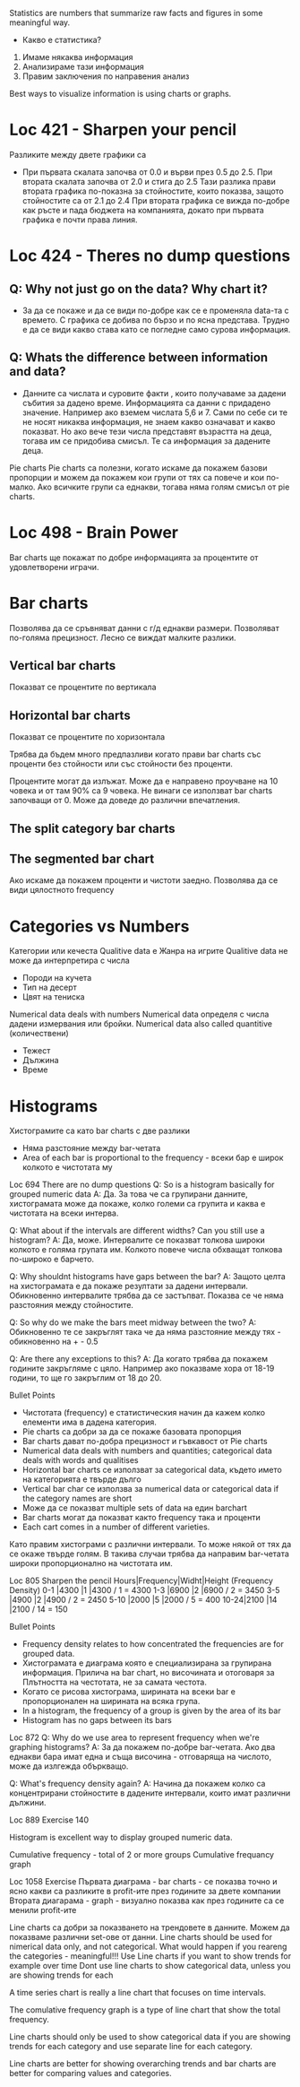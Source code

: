 Statistics are numbers that summarize raw facts and figures in some meaningful way.

* Какво е статистика?
1. Имаме някаква информация
2. Анализираме тази информация
3. Правим заключения по направения анализ

Best ways to visualize information is using charts or graphs.

# Loc 421 - Sharpen your pencil
Разликите между двете графики са
- При първата скалата започва от 0.0 и върви през 0.5 до 2.5. При втората скалата започва от 2.0 и стига до 2.5
Тази разлика прави втората графика по-показна за стойностите, които показва, защото стойностите са от 2.1 до 2.4
При втората графика се вижда по-добре как ръсте и пада бюджета на компанията, докато при първата графика е почти права линия.

# Loc 424 - Theres no dump questions
## Q: Why not just go on the data? Why chart it?
- За да се покаже и да се види по-добре как се е променяла data-та с времето. С графика се добива по бързо и по ясна представа. Трудно е да се види какво става като се погледне само сурова информация.

## Q: Whats the difference between information and data?
- Данните са числата и суровите факти , които получаваме за дадени събития за дадено време. Информацията са данни с придадено значение.
Например ако вземем числата 5,6 и 7. Сами по себе си те не носят никаква информация, не знаем какво означават и какво показват. Но ако вече тези числа представят възрастта на деца, тогава им се придобива смисъл. Те са информация за дадените деца.

Pie charts
Pie charts са полезни, когато искаме да покажем базови пропорции и можем да покажем кои групи от тях са повече и кои по-малко. Ако всичките групи са еднакви, тогава няма голям смисъл от pie charts.

# Loc 498 - Brain Power
Bar charts ще покажат по добре информацията за процентите от удовлетворени играчи.

# Bar charts
Позволява да се сръвняват данни с г/д еднакви размери. Позволяват по-голяма прецизност. Лесно се виждат малките разлики.

## Vertical bar charts
Показват се процентите по вертикала

## Horizontal bar charts
Показват се процентите по хоризонтала

Трябва да бъдем много предпазливи когато прави bar charts със проценти без стойности или със стойности без проценти.

Процентите могат да излъжат. Може да е направено проучване на 10 човека и от там 90% са 9 човека.
Не винаги се използват bar charts започващи от 0. Може да доведе до различни впечатления.

## The split category bar charts

## The segmented bar chart
Ако искаме да покажем проценти и чистоти заедно.
Позволява да се види цялостното frequency

# Categories vs Numbers
Категории или кечеста
Qualitive data е Жанра на игрите
Qualitive data не може да интерпретира с числа
- Породи на кучета
- Тип на десерт
- Цвят на тениска

Numerical data deals with numbers
Numerical data определя с числа дадени измервания или бройки.
Numerical data also called quantitive (количествени)
- Тежест
- Дължина
- Време

# Histograms
Хистограмите са като bar charts с две разлики
- Няма разстояние между bar-четата
- Area of each bar is proportional to the frequency - всеки бар е широк колкото е чистотата му

Loc 694
There are no dump questions
Q: So is a histogram basically for grouped numeric data
A: Да. За това че са групирани данните, хистограмата може да покаже, колко големи са групита и каква е чистотата на всеки интерва.

Q: What about if the intervals are different widths? Can you still use a histogram?
A: Да, може. Интервалите се показват толкова широки колкото е голяма групата им. Колкото повече числа обхващат толкова по-широко е барчето.

Q: Why shouldnt histograms have gaps between the bar?
А: Защото целта на хистограмата е да покаже резултати за дадени интервали. Обикновенно интервалите трябва да се застъпват. Показва се че няма разстояния между стойностите.

Q: So why do we make the bars meet midway between the two?
A: Обикновенно те се закръглят така че да няма разстояние между тях - обикновенно на + - 0.5

Q: Are there any exceptions to this?
A: Да когато трябва да покажем годините закръгляме с цяло. Например ако показваме хора от 18-19 години, то ще го закръглим от 18 до 20.

Bullet Points
- Чистотата (frequency) е статистическия начин да кажем колко елементи има в дадена категория.
- Pie charts са добри за да се покаже базовата пропорция
- Bar charts дават по-добра прецизност и гъвкавост от Pie charts
- Numerical data deals with numbers and quantities; categorical data deals with words and qualitises
- Horizontal bar charts се използват за categorical data, където името на категорията е твърде дълго
- Vertical bar char се използва за numerical data or categorical data if the category names are short
- Може да се показват multiple sets of data на един barchart
- Bar charts могат да показват както frequency така и проценти
- Each cart comes in a number of different varieties.

Като правим хистограми с различни интервали. То може някой от тях да се окаже твърде голям.
В такива случаи трябва да направим bar-четата широки пропорционално на чистотата им.

Loc 805 Sharpen the pencil
Hours|Frequency|Widht|Height (Frequency Density)
0-1  |4300     |1    |4300 / 1 = 4300
1-3  |6900     |2    |6900 / 2 = 3450
3-5  |4900     |2    |4900 / 2 = 2450
5-10 |2000     |5    |2000 / 5 = 400
10-24|2100     |14   |2100 / 14 = 150

Bullet Points
- Frequency density relates to how concentrated the frequencies are for grouped data.
- Хистограмата е диаграма която е специализирана за групирана информация. Прилича на bar chart, но височината и отоговаря за Плътността на честотата, не за самата честота.
- Когато се рисова хистограма, ширината на всеки bar е пропорционален на ширината на всяка група.
- In a histogram, the frequency of a group is given by the area of its bar
- Histogram has no gaps between its bars

Loc 872
Q: Why do we use area to represent frequency when we're graphing histograms?
A: За да покажем по-добре bar-четата. Ако два еднакви бара имат една и съща височина - отговаряща на числото, може да излгежда объркващо.

Q: What's frequency density again?
A: Начина да покажем колко са концентрирани стойностите в дадените интервали, които имат различни дължини.

Loc 889 Exercise
140

Histogram is excellent way to display grouped numeric data.

Cumulative frequency - total of 2 or more groups
Cumulative frequancy graph

Loc 1058 Exercise
Първата диаграма - bar charts - се показва точно и ясно какви са разликите в profit-ите през годините за двете компании
Втората диагарама - graph - визуално показва как през годините са се менили profit-ите

Line charts са добри за показването на трендовете в данните. Можем да показваме различни set-ове от данни.
Line charts should be used for nimerical data only, and not categorical. What would happen if you reareng the categories - meaningful!!!
Use Line charts if you want to show trends for example over time
Dont use line charts to show categorical data, unless you are showing trends for each

A time series chart is really a line chart that focuses on time intervals.

The comulative frequency graph is a type of line chart that show the total frequency.

Line charts should only be used to show categorical data if you are showing trends for each category and use separate line for each category.

Line charts are better for showing overarching trends and bar charts are better for comparing values and categories.






















